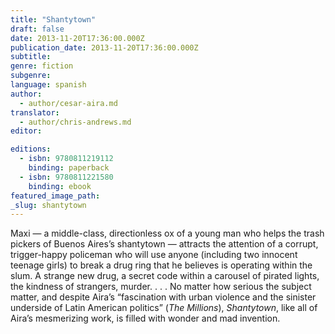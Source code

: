 ```yaml
---
title: "Shantytown"
draft: false
date: 2013-11-20T17:36:00.000Z
publication_date: 2013-11-20T17:36:00.000Z
subtitle:
genre: fiction
subgenre:
language: spanish
author:
  - author/cesar-aira.md
translator:
  - author/chris-andrews.md
editor:

editions:
  - isbn: 9780811219112
    binding: paperback
  - isbn: 9780811221580
    binding: ebook
featured_image_path:
_slug: shantytown
---
```


Maxi — a middle-class, directionless ox of a young man who helps the trash pickers of Buenos Aires’s shantytown — attracts the attention of a corrupt, trigger-happy policeman who will use anyone (including two innocent teenage girls) to break a drug ring that he believes is operating within the slum. A strange new drug, a secret code within a carousel of pirated lights, the kindness of strangers, murder. . . . No matter how serious the subject matter, and despite Aira’s “fascination with urban violence and the sinister underside of Latin American politics” (_The Millions_), _Shantytown_, like all of Aira’s mesmerizing work, is filled with wonder and mad invention.

